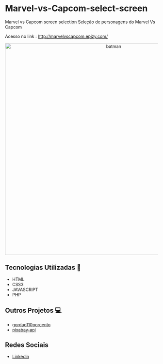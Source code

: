# Marvel-vs-Capcom-select-screen
Marvel vs Capcom screen selection 
Seleção de personagens do Marvel Vs Capcom

Acesso no link : http://marvelvscapcom.epizy.com/

<p align="center">
  <img src="https://github.com/Marcos-SCO/Marvel-vs-Capcom-select-select-screen/blob/master/model/img/heroes.gif?raw=true" width="700" title="batman">
</p>

## Tecnologias Utilizadas 🚀

- HTML
- CSS3
- JAVASCRIPT
- PHP

## Outros Projetos 💻

- [gordao110porcento](https://github.com/Marcos-SCO/gordao110porcento)
- [pixabay-api](https://github.com/Marcos-SCO/pixabay-api)

## Redes Sociais

- [Linkedin](https://www.linkedin.com/in/marcos-dos-santos-carvalho-67a51715a/)
